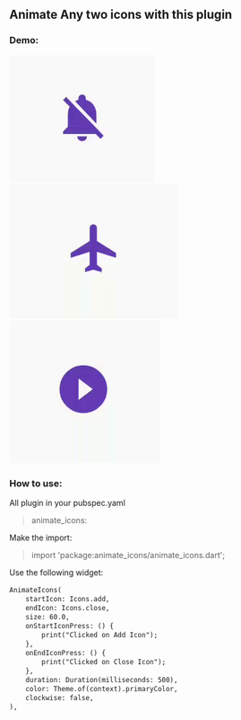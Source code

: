 ## Animate Any two icons with this plugin

### Demo:

![Demo 1](./examples/G1.gif) ![Demo 2](./examples/G2.gif) ![Demo 3](./examples/G3.gif) 

### How to use:

All plugin in your pubspec.yaml 
    
> animate_icons:

Make the import:

> import 'package:animate_icons/animate_icons.dart';

Use the following widget:

    AnimateIcons(
        startIcon: Icons.add,
        endIcon: Icons.close,
        size: 60.0,
        onStartIconPress: () {
            print("Clicked on Add Icon");
        },
        onEndIconPress: () {
            print("Clicked on Close Icon");
        },
        duration: Duration(milliseconds: 500),
        color: Theme.of(context).primaryColor,
        clockwise: false,
    ),


